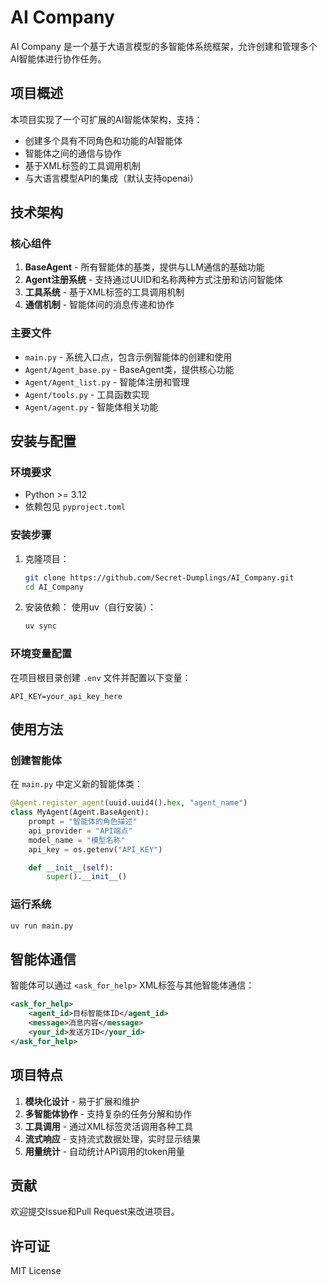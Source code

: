 # AI Company

AI Company 是一个基于大语言模型的多智能体系统框架，允许创建和管理多个AI智能体进行协作任务。

## 项目概述

本项目实现了一个可扩展的AI智能体架构，支持：
- 创建多个具有不同角色和功能的AI智能体
- 智能体之间的通信与协作
- 基于XML标签的工具调用机制
- 与大语言模型API的集成（默认支持openai）

## 技术架构

### 核心组件

1. **BaseAgent** - 所有智能体的基类，提供与LLM通信的基础功能
2. **Agent注册系统** - 支持通过UUID和名称两种方式注册和访问智能体
3. **工具系统** - 基于XML标签的工具调用机制
4. **通信机制** - 智能体间的消息传递和协作

### 主要文件

- `main.py` - 系统入口点，包含示例智能体的创建和使用
- `Agent/Agent_base.py` - BaseAgent类，提供核心功能
- `Agent/Agent_list.py` - 智能体注册和管理
- `Agent/tools.py` - 工具函数实现
- `Agent/agent.py` - 智能体相关功能

## 安装与配置

### 环境要求

- Python >= 3.12
- 依赖包见 `pyproject.toml`

### 安装步骤

1. 克隆项目：
   ```bash
   git clone https://github.com/Secret-Dumplings/AI_Company.git
   cd AI_Company
   ```

2. 安装依赖：
使用uv（自行安装）：
   ```bash
   uv sync
   ```

### 环境变量配置

在项目根目录创建 `.env` 文件并配置以下变量：

```env
API_KEY=your_api_key_here
```

## 使用方法

### 创建智能体

在 `main.py` 中定义新的智能体类：

```python
@Agent.register_agent(uuid.uuid4().hex, "agent_name")
class MyAgent(Agent.BaseAgent):
    prompt = "智能体的角色描述"
    api_provider = "API端点"
    model_name = "模型名称"
    api_key = os.getenv("API_KEY")

    def __init__(self):
        super().__init__()
```

### 运行系统

```bash
uv run main.py
```

## 智能体通信

智能体可以通过 `<ask_for_help>` XML标签与其他智能体通信：

```xml
<ask_for_help>
    <agent_id>目标智能体ID</agent_id>
    <message>消息内容</message>
    <your_id>发送方ID</your_id>
</ask_for_help>
```

## 项目特点

1. **模块化设计** - 易于扩展和维护
2. **多智能体协作** - 支持复杂的任务分解和协作
3. **工具调用** - 通过XML标签灵活调用各种工具
4. **流式响应** - 支持流式数据处理，实时显示结果
5. **用量统计** - 自动统计API调用的token用量

## 贡献

欢迎提交Issue和Pull Request来改进项目。

## 许可证

MIT License